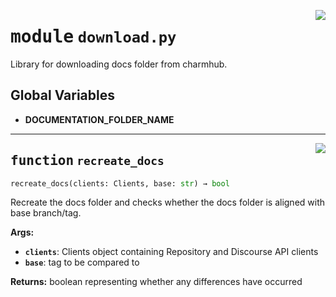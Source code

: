 <!-- markdownlint-disable -->

<a href="../src/download.py#L0"><img align="right" style="float:right;" src="https://img.shields.io/badge/-source-cccccc?style=flat-square"></a>

# <kbd>module</kbd> `download.py`
Library for downloading docs folder from charmhub. 

**Global Variables**
---------------
- **DOCUMENTATION_FOLDER_NAME**

---

<a href="../src/download.py#L39"><img align="right" style="float:right;" src="https://img.shields.io/badge/-source-cccccc?style=flat-square"></a>

## <kbd>function</kbd> `recreate_docs`

```python
recreate_docs(clients: Clients, base: str) → bool
```

Recreate the docs folder and checks whether the docs folder is aligned with base branch/tag. 



**Args:**
 
 - <b>`clients`</b>:  Clients object containing Repository and Discourse API clients 
 - <b>`base`</b>:  tag to be compared to 



**Returns:**
 boolean representing whether any differences have occurred 


